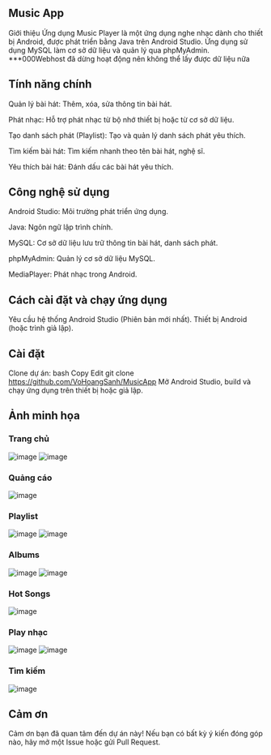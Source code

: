 ## Music App
Giới thiệu
Ứng dụng Music Player là một ứng dụng nghe nhạc dành cho thiết bị Android, được phát triển bằng Java trên Android Studio. Ứng dụng sử dụng MySQL làm cơ sở dữ liệu và quản lý qua phpMyAdmin.
***000Webhost đã dừng hoạt động nên không thể lấy được dữ liệu nữa
## Tính năng chính
Quản lý bài hát: Thêm, xóa, sửa thông tin bài hát.

Phát nhạc: Hỗ trợ phát nhạc từ bộ nhớ thiết bị hoặc từ cơ sở dữ liệu.

Tạo danh sách phát (Playlist): Tạo và quản lý danh sách phát yêu thích.

Tìm kiếm bài hát: Tìm kiếm nhanh theo tên bài hát, nghệ sĩ.

Yêu thích bài hát: Đánh dấu các bài hát yêu thích.

## Công nghệ sử dụng
Android Studio: Môi trường phát triển ứng dụng.

Java: Ngôn ngữ lập trình chính.

MySQL: Cơ sở dữ liệu lưu trữ thông tin bài hát, danh sách phát.

phpMyAdmin: Quản lý cơ sở dữ liệu MySQL.

MediaPlayer: Phát nhạc trong Android.

## Cách cài đặt và chạy ứng dụng
Yêu cầu hệ thống
Android Studio (Phiên bản mới nhất).
Thiết bị Android (hoặc trình giả lập).

## Cài đặt
Clone dự án:
bash
Copy
Edit
git clone https://github.com/VoHoangSanh/MusicApp
Mở Android Studio, build và chạy ứng dụng trên thiết bị hoặc giả lập.

## Ảnh minh họa
### Trang chủ
![image](https://github.com/user-attachments/assets/f525b4dc-260d-4e45-b9a9-7384fb7820d5)
![image](https://github.com/user-attachments/assets/96ffa8f6-eb14-4dde-bfb3-ed30a3896a0a)

### Quảng cáo
![image](https://github.com/user-attachments/assets/205270a8-8bd8-406d-be7e-48c21cf0186c)

### Playlist
![image](https://github.com/user-attachments/assets/b881f92a-040e-4543-a339-85a23b97dea8)
![image](https://github.com/user-attachments/assets/86a86e02-a8d2-45f6-b8ab-c3e64dee4fc0)

### Albums
![image](https://github.com/user-attachments/assets/5efbf45a-6da8-40ce-9a97-2ef825a77b84)
![image](https://github.com/user-attachments/assets/ad0ba105-565b-4345-86ac-fbdef505dde3)

### Hot Songs
![image](https://github.com/user-attachments/assets/fd0457e2-44a6-441b-9fb4-56a128ecd3f7)

### Play nhạc
![image](https://github.com/user-attachments/assets/989eb48d-162e-429b-b869-eb4c0368956f)
![image](https://github.com/user-attachments/assets/44cfdb0a-a2ef-4b66-9268-c28fa9ebddd7)

### Tìm kiếm
![image](https://github.com/user-attachments/assets/f4053489-2e77-4757-8259-f2624c8376bd)

## Cảm ơn  
Cảm ơn bạn đã quan tâm đến dự án này! Nếu bạn có bất kỳ ý kiến đóng góp nào, hãy mở một Issue hoặc gửi Pull Request.  

